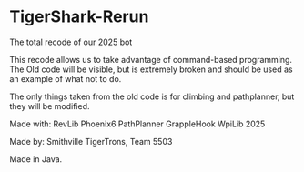 # TigerShark-Rerun
The total recode of our 2025 bot

This recode allows us to take advantage of command-based programming.
The Old code will be visible, but is extremely broken and should be used as an example of what not to do.

The only things taken from the old code is for climbing and pathplanner, but they will be modified.

Made with:
RevLib
Phoenix6
PathPlanner
GrappleHook
WpiLib 2025

Made by:
Smithville TigerTrons, Team 5503

Made in Java.
